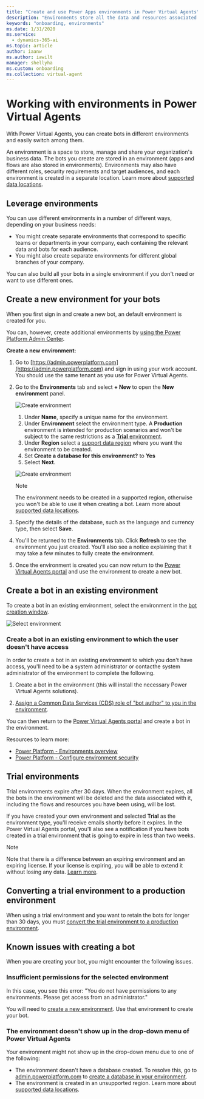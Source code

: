 ```yaml
---
title: "Create and use Power Apps environments in Power Virtual Agents"
description: "Environments store all the data and resources associated with the bots you create in Power Virtual Agents."
keywords: "onboarding, environments"
ms.date: 1/31/2020
ms.service:
  - dynamics-365-ai
ms.topic: article
author: iaanw
ms.author: iawilt
manager: shellyha
ms.custom: onboarding
ms.collection: virtual-agent
---
```

# Working with environments in Power Virtual Agents

With Power Virtual Agents, you can create bots in different environments and easily switch among them.

An environment is a space to store, manage and share your organization's business data. The bots you create are stored in an environment (apps and flows are also stored in environments). Environments may also have different roles, security requirements and target audiences, and each environment is created in a separate location. Learn more about [supported data locations](data-location.md).

## Leverage environments

You can use different environments in a number of different ways, depending on your business needs:

  - You might create separate environments that correspond to specific teams or departments in your company, each containing the relevant data and bots for each audience.
  - You might also create separate environments for different global branches of your company.

You can also build all your bots in a single environment if you don't need or want to use different ones.

## Create a new environment for your bots

When you first sign in and create a new bot, an default environment is created for you. 

You can, however, create additional environments by [using the Power Platform Admin Center](/power-platform/admin/create-environment).

**Create a new environment:**

1. Go to [https://admin.powerplatform.com](https://admin.powerplatform.com) and sign in using your work account. You should use the same tenant as you use for Power Virtual Agents.

2. Go to the **Environments** tab and select **+ New** to open the **New environment** panel.

   ![Create environment](media/environments-create-1.png)
  
   1. Under **Name**, specify a unique name for the environment.
   1. Under **Environment** select the environment type. A **Production** environment is intended for production scenarios and won't be subject to the same restrictions as a [**Trial** environment](#trial-environments).
   1. Under **Region** select a [support data region](data-location.md) where you want the environment to be created.
   1. Set **Create a database for this environment?** to **Yes**
   1. Select **Next**.
   
   ![Create environment](media/environments-create-2.png)
   
   > [!NOTE]
   > The environment needs to be created in a supported region, otherwise you won't be able to use it when creating a bot.
   > Learn more about [supported data locations](https://go.microsoft.com/fwlink/?linkid=2106441).

3. Specify the details of the database, such as the language and currency type, then select **Save**.

4. You'll be returned to the **Environments** tab. Click **Refresh** to see the environment you just created. You'll also see a notice explaining that it may take a few minutes to fully create the environment.

5. Once the environment is created you can now return to the [Power Virtual Agents portal](https://go.microsoft.com/fwlink/?linkid=2093067) and use the environment to create a new bot.

## Create a bot in an existing environment
To create a bot in an existing environment, select the environment in the [bot creation window](authoring-first-bot.md).

![Select environment](media/select_environment_onboarding.png)

### Create a bot in an existing environment to which the user doesn't have access

In order to create a bot in an existing environment to which you don't have access, you'll need to be a system administrator or contacthe system administrator of the environment to complete the following.

1. Create a bot in the environment (this will install the necessary Power Virtual Agents solutions).

2. [Assign a Common Data Services (CDS) role of "bot author" to you in the environment](/power-platform/admin/create-users-assign-online-security-roles#assign-a-security-role-to-a-user).

You can then return to the [Power Virtual Agents portal](https://powerva.microsoft.com) and create a bot in the environment.

Resources to learn more:
- [Power Platform - Environments overview](/power-platform/admin/environments-overview)
- [Power Platform - Configure environment security](/power-platform/admin/database-security)

## Trial environments

Trial environments expire after 30 days. When the environment expires, all the bots in the environment will be deleted and the data associated with it, including the flows and resources you have been using, will be lost.

If you have created your own environment and selected **Trial** as the environment type, you'll receive emails shortly before it expires. In the Power Virtual Agents portal, you'll also see a notification if you have bots created in a trial environment that is going to expire in less than two weeks.

> [!NOTE]
> Note that there is a difference between an expiring environment and an expiring license. If your license is expiring, you will be able to extend it without losing any data. [Learn more](sign-up-individual.md#trial-expiration).

## Converting a trial environment to a production environment

When using a trial environment and you want to retain the bots for longer than 30 days, you must [convert the trial environment to a production environment](/power-platform/admin/trial-environments#convert-a-trial-environment-to-production).

## Known issues with creating a bot

When you are creating your bot, you might encounter the following issues.

### Insufficient permissions for the selected environment

In this case, you see this error: "You do not have permissions to any environments. Please get access from an administrator."

You will need to [create a new environment](environments-first-run-experience.md). Use that environment to create your bot.

### The environment doesn't show up in the drop-down menu of Power Virtual Agents

Your environment might not show up in the drop-down menu due to one of the following:
 - The environment doesn't have a database created. To resolve this, go to [admin.powerplatform.com](https://admin.powerplatform.com) to [create a database in your environment](/power-platform/admin/create-database).
 - The environment is created in an unsupported region. Learn more about [supported data locations](data-location.md).
